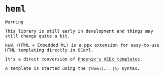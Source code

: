 # heml

> [!WARNING]
> This library is still early in development and things may still change quite a bit.

`heml` (HTML + Embedded ML) is a ppx extension for easy-to-use HTML templating directly in OCaml.

It's a direct conversion of [Phoenix's HEEx templates](https://hexdocs.pm/phoenix_live_view/assigns-eex.html).

A template is started using the `{%heml|... |%}` syntax.

<svg fill="none" viewBox="0 0 400 400" width="400" height="400" xmlns="http://www.w3.org/2000/svg">
  <foreignObject width="100%" height="100%">
    <div xmlns="http://www.w3.org/1999/xhtml">
      <style>
        * {
          font-family: monospace
        }

        body {
          background-color: #1d2021;
          color: #ebdbb2
        }

        .String {
          color: #b8bb26
        }

        .Operator {
          color: #fe8019
        }

        .GruvboxRed {
          color: #fb4934
        }

        .GruvboxGreenBold {
          font-weight: bold;
          color: #b8bb26
        }

        .GruvboxYellow {
          color: #fabd2f
        }

        .GruvboxBlue {
          color: #83a598
        }

        .GruvboxPurple {
          color: #d3869b
        }

        .GruvboxAqua {
          color: #8ec07c
        }

        .GruvboxOrange {
          color: #fe8019
        }

        .GruvboxGreen {
          color: #b8bb26
        }

        .GruvboxFg1 {
          color: #ebdbb2
        }
      </style>
      <pre>
				<span class="GruvboxRed">let</span>
				<span class="GruvboxFg1">
					<span class="GruvboxGreenBold">button</span>
				</span>
				<span class="GruvboxFg1">contents</span>
				<span class="GruvboxBlue">=</span>
				<span class="GruvboxOrange">{%</span>
				<span class="GruvboxAqua">heml</span>|
				<span class="GruvboxBlue">
					<span class="GruvboxBlue">&lt;</span>
				</span>
				<span class="GruvboxGreen">
					<span class="GruvboxGreen">button</span>
				</span>
				<span class="GruvboxBlue">
					<span class="GruvboxBlue">&gt;</span>
				</span>
				<span class="GruvboxBlue">
					<span class="GruvboxBlue">&lt;</span>
				</span>
				<span class="GruvboxOrange">%s</span>
				<span class="Operator">
					<span class="Operator">=</span>
				</span>
				<span class="GruvboxAqua">
					<span class="GruvboxAqua">contents</span>
				</span>
				<span class="GruvboxAqua">
					<span class="GruvboxAqua">%</span>
				</span>
				<span class="GruvboxBlue">
					<span class="GruvboxBlue">&gt;</span>
				</span>
				<span class="GruvboxBlue">
					<span class="GruvboxBlue">&lt;/</span>
				</span>
				<span class="GruvboxGreen">
					<span class="GruvboxGreen">button</span>
				</span>
				<span class="GruvboxBlue">
					<span class="GruvboxBlue">&gt;</span>
				</span>|
				<span class="GruvboxOrange">
					<span class="GruvboxBlue">}</span>
				</span>
			</pre>
    </div>
  </foreignObject>
</svg>

The following program:

```ocaml
open Base

type user =
  { name: string
  ; age: int }

let () =
  let users = [{name= "John"; age= 22}; {name= "Jane"; age= 23}] in
  let my_class = "title" in
  Stdio.print_endline {%heml|
<h1 class={my_class}>
  Users
</h1>

<ul id="list">
<%= List.iter users ~f:(fun user -> %>
  <li id={Stdlib.string_of_int user.age}>
    <%s= user.name %> is <%i= user.age %> years old.
  </li>
<%= ); %>
</ul>
|}
```

Will output the following HTML:

```html
<h1 class="title">
  Users
</h1>

<ul id="list">

  <li id="22">
    John is 22 years old.
  </li>

  <li id="23">
    Jane is 23 years old.
  </li>

</ul>
```

## Syntax

For the most part you can just write regular HTML.

However, for void elements, such as `<img>` or `<br>` that don't have a closing tag, you need to self-close the element using `/>`. They will be rendered as `<img>` and `<br>`.

For HTML attributes, values can be interpolated using `{variable}`, for example `<div class={my_class}>` will output `<div class="value of my_class">`.

For now, the variable needs to be a string.

In the rest of the template, variables can be used using `<%s= variable %>` for strings and `<%i= variable %>` for integers.

And then arbitrary OCaml code can be used using `<%= (* code *) %>`. You can open a statement in one block and close it in another. This is useful for iteration:

```html
<%= List.iter users ~f(fun user -> %>
  <!-- Do something with user -->
<%= ); %>
```

or conditionals:

```html
<%= if some_condition then ( %>
  <!-- Do something conditionally -->
<%= ); %>
```

All statements need to be unit statements (i.e. terminated with a semicolon).

If you need to write to the template inside a code block, you can use `write`:

```html
<%= write "Some text" %>
```

Internally heml uses a `Buffer.t` and each statement gets translated to some form of `Buffer.add_string`, which then returns a string using `Buffer.contents` at the end of the template.

### Custom components

You can also create re-usable components, which can be called in templates:

```ocaml
let my_button ~cls contents =
  {%heml|<button class={cls}>
  <%s= contents %>
</button>
|}

let () = print_endline {%heml|<div>
  Some content

  <.button cls="btn-primary">Click me!</.button>
</div>
|}
```

Arguments need to be labelled arguments, and the final argument will be the contents of the component.

You can also create components that don't take content by calling them with the self-closing tag:

```ocaml
let user_list ~users =
  {%heml|<ul id="list">
<%= List.iter users ~f:(fun user -> %>
  <li id={Stdlib.string_of_int user.age}>
    <%s= user.name %> is <%i= user.age %> years old.
  </li>
<%= ); %>
</ul>|}

let () = let users = [{name= "John"; age= 22}; {name= "Jane"; age= 23}] in
  {%heml|<.user_list users=users />|}
```

## Editor support

Since heml is basically HEEx, you can use the [HEEx treesitter grammar](https://github.com/phoenixframework/tree-sitter-heex) for syntax highlighting.

### Neovim

To get nice highlighting in Neovim, add a `queries/ocaml/injections.scm` file to your `.config/nvim` with the following contents:

```
((quoted_extension
            (attribute_id) @_attid
            (quoted_string_content) @injection.content)
  (#contains? @_attid "heml")
  (#set! injection.language "heex"))
```

